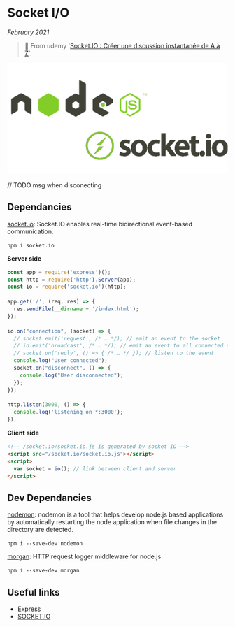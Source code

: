 # Socket I/O

*February 2021*

> 🔨 From udemy '[Socket.IO : Créer une discussion instantanée de A à Z](https://www.udemy.com/course/socketio/)'.

![Node / Socket IO Logo](_readme-img/node-socket.png)

// TODO msg when disconecting

## Dependancies

[socket.io](https://www.npmjs.com/package/socket.io): Socket.IO enables real-time bidirectional event-based communication.

`npm i socket.io`

**Server side**

````js
const app = require('express')();
const http = require('http').Server(app);
const io = require('socket.io')(http);

app.get('/', (req, res) => {
  res.sendFile(__dirname + '/index.html');
});

io.on("connection", (socket) => {
  // socket.emit('request', /* … */); // emit an event to the socket
  // io.emit('broadcast', /* … */); // emit an event to all connected sockets
  // socket.on('reply', () => { /* … */ }); // listen to the event
  console.log("User connected");
  socket.on("disconnect", () => {
    console.log("User disconnected");
  });
});

http.listen(3000, () => {
  console.log('listening on *:3000');
});
````

**Client side**

````html
<!-- /socket.io/socket.io.js is generated by socket IO -->
<script src="/socket.io/socket.io.js"></script>
<script>
  var socket = io(); // link between client and server
</script>
````

## Dev Dependancies

[nodemon](https://www.npmjs.com/package/nodemon): nodemon is a tool that helps develop node.js based applications by automatically restarting the node application when file changes in the directory are detected.

`npm i --save-dev nodemon`

[morgan](https://www.npmjs.com/package/morgan): HTTP request logger middleware for node.js

`npm i --save-dev morgan`

## Useful links
- [Express](https://expressjs.com/)
- [SOCKET.IO](https://socket.io/)